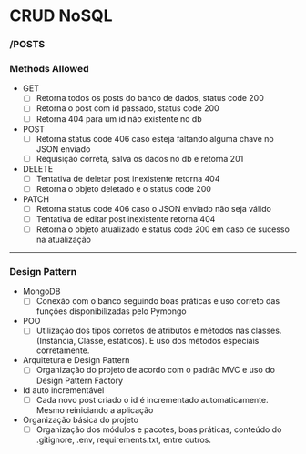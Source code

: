 # CRUD NoSQL

### /POSTS

### Methods Allowed

- GET
    - [ ]  Retorna todos os posts do banco de dados, status code 200
    - [ ]  Retorna o post com id passado, status code 200
    - [ ]  Retorna 404 para um id não existente no db
- POST
    - [ ]  Retorna status code 406 caso esteja faltando alguma chave no JSON enviado
    - [ ]  Requisição correta, salva os dados no db e retorna 201
- DELETE
    - [ ]  Tentativa de deletar post inexistente retorna 404
    - [ ]  Retorna o objeto deletado e o status code 200
- PATCH
    - [ ]  Retorna status code 406 caso o JSON enviado não seja válido
    - [ ]  Tentativa de editar post inexistente retorna 404
    - [ ]  Retorna o objeto atualizado e status code 200 em caso de sucesso na atualização
_____
### Design Pattern
- MongoDB
    - [ ]  Conexão com o banco seguindo boas práticas e uso correto das  funções disponibilizadas pelo Pymongo
- POO
    - [ ]  Utilização dos tipos corretos de atributos e métodos nas classes. (Instância, Classe,  estáticos). E uso dos métodos especiais corretamente.
- Arquitetura e Design Pattern
    - [ ]  Organização do projeto de acordo com o padrão MVC e uso do Design Pattern Factory
- Id auto incrementável
    - [ ]  Cada novo post criado o id é incrementado automaticamente. Mesmo reiniciando a aplicação
- Organização básica do projeto
    - [ ]  Organização dos módulos e pacotes, boas práticas, conteúdo do .gitignore, .env, requirements.txt, entre outros.
